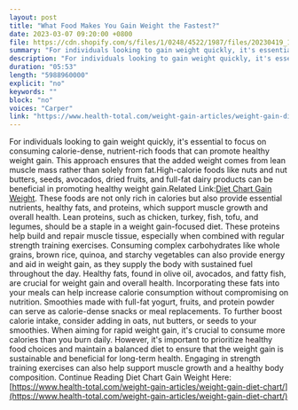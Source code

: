 ```yaml
---
layout: post
title: "What Food Makes You Gain Weight the Fastest?"
date: 2023-03-07 09:20:00 +0800
file: https://cdn.shopify.com/s/files/1/0248/4522/1987/files/20230419_1.mp3?v=1681909403
summary: "For individuals looking to gain weight quickly, it's essential to focus on consuming calorie-dense, nutrient-rich foods that can promote healthy weight gain. This approach ensures that the added weight comes from lean muscle mass rather than solely from fat.High-calorie foods like nuts and nut butters, seeds, avocados, dried fruits, and full-fat dairy products can be beneficial in promoting healthy weight gain. These foods are not only rich in calories but also provide essential nutrients, healthy fats, and proteins, which support muscle growth and overall health. Lean proteins, such as chicken, turkey, fish, tofu, and legumes, should be a staple in a weight gain-focused diet. These proteins help build and repair muscle tissue, especially when combined with regular strength training exercises. Consuming complex carbohydrates like whole grains, brown rice, quinoa, and starchy vegetables can also provide energy and aid in weight gain, as they supply the body with sustained fuel throughout the day. Healthy fats, found in olive oil, avocados, and fatty fish, are crucial for weight gain and overall health. Incorporating these fats into your meals can help increase calorie consumption without compromising on nutrition. Smoothies made with full-fat yogurt, fruits, and protein powder can serve as calorie-dense snacks or meal replacements. To further boost calorie intake, consider adding in oats, nut butters, or seeds to your smoothies. When aiming for rapid weight gain, it's crucial to consume more calories than you burn daily. However, it's important to prioritize healthy food choices and maintain a balanced diet to ensure that the weight gain is sustainable and beneficial for long-term health. Engaging in strength training exercises can also help support muscle growth and a healthy body composition."
description: "For individuals looking to gain weight quickly, it's essential to focus on consuming calorie-dense, nutrient-rich foods that can promote healthy weight gain. This approach ensures that the added weight comes from lean muscle mass rather than solely from fat.High-calorie foods like nuts and nut butters, seeds, avocados, dried fruits, and full-fat dairy products can be beneficial in promoting healthy weight gain.Related Link:<a href='https://www.health-total.com/weight-gain-articles/weight-gain-diet-chart/'>Diet Chart Gain Weight</a>. These foods are not only rich in calories but also provide essential nutrients, healthy fats, and proteins, which support muscle growth and overall health. Lean proteins, such as chicken, turkey, fish, tofu, and legumes, should be a staple in a weight gain-focused diet. These proteins help build and repair muscle tissue, especially when combined with regular strength training exercises. Consuming complex carbohydrates like whole grains, brown rice, quinoa, and starchy vegetables can also provide energy and aid in weight gain, as they supply the body with sustained fuel throughout the day. Healthy fats, found in olive oil, avocados, and fatty fish, are crucial for weight gain and overall health. Incorporating these fats into your meals can help increase calorie consumption without compromising on nutrition. Smoothies made with full-fat yogurt, fruits, and protein powder can serve as calorie-dense snacks or meal replacements. To further boost calorie intake, consider adding in oats, nut butters, or seeds to your smoothies. When aiming for rapid weight gain, it's crucial to consume more calories than you burn daily. However, it's important to prioritize healthy food choices and maintain a balanced diet to ensure that the weight gain is sustainable and beneficial for long-term health. Engaging in strength training exercises can also help support muscle growth and a healthy body composition. Continue Reading Diet Chart Gain Weight Here:<a href='https://www.health-total.com/weight-gain-articles/weight-gain-diet-chart/'>https://www.health-total.com/weight-gain-articles/weight-gain-diet-chart/</a> "
duration: "05:53"
length: "5988960000"
explicit: "no"
keywords: ""
block: "no"
voices: "Carper"
link: "https://www.health-total.com/weight-gain-articles/weight-gain-diet-chart/"
---
```


For individuals looking to gain weight quickly, it's essential to focus on consuming calorie-dense, nutrient-rich foods that can promote healthy weight gain. This approach ensures that the added weight comes from lean muscle mass rather than solely from fat.High-calorie foods like nuts and nut butters, seeds, avocados, dried fruits, and full-fat dairy products can be beneficial in promoting healthy weight gain.Related Link:[Diet Chart Gain Weight](https://www.health-total.com/weight-gain-articles/weight-gain-diet-chart/). These foods are not only rich in calories but also provide essential nutrients, healthy fats, and proteins, which support muscle growth and overall health. Lean proteins, such as chicken, turkey, fish, tofu, and legumes, should be a staple in a weight gain-focused diet. These proteins help build and repair muscle tissue, especially when combined with regular strength training exercises. Consuming complex carbohydrates like whole grains, brown rice, quinoa, and starchy vegetables can also provide energy and aid in weight gain, as they supply the body with sustained fuel throughout the day. Healthy fats, found in olive oil, avocados, and fatty fish, are crucial for weight gain and overall health. Incorporating these fats into your meals can help increase calorie consumption without compromising on nutrition. Smoothies made with full-fat yogurt, fruits, and protein powder can serve as calorie-dense snacks or meal replacements. To further boost calorie intake, consider adding in oats, nut butters, or seeds to your smoothies. When aiming for rapid weight gain, it's crucial to consume more calories than you burn daily. However, it's important to prioritize healthy food choices and maintain a balanced diet to ensure that the weight gain is sustainable and beneficial for long-term health. Engaging in strength training exercises can also help support muscle growth and a healthy body composition. Continue Reading Diet Chart Gain Weight Here:[https://www.health-total.com/weight-gain-articles/weight-gain-diet-chart/](https://www.health-total.com/weight-gain-articles/weight-gain-diet-chart/)
